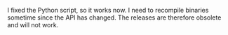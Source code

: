 I fixed the Python script, so it works now. I need to recompile binaries sometime since the API has changed. The releases are therefore obsolete and will not work.
